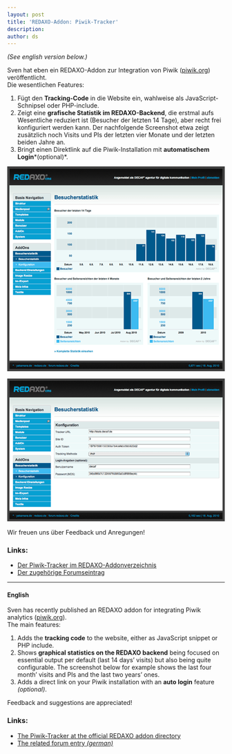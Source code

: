 ```yaml
---
layout: post
title: 'REDAXO-Addon: Piwik-Tracker'
description:
author: ds
---
```


_(See english version below.)_

Sven hat eben ein REDAXO-Addon zur Integration von Piwik ([piwik.org](http://piwik.org)) veröffentlicht.  
 Die wesentlichen Features:

1. Fügt den **Tracking-Code** in die Website ein, wahlweise als JavaScript-Schnipsel oder PHP-include.
2. Zeigt eine **grafische Statistik im REDAXO-Backend**, die erstmal aufs Wesentliche reduziert ist (Besucher der letzten 14 Tage), aber recht frei konfiguriert werden kann. Der nachfolgende Screenshot etwa zeigt zusätzlich noch Visits und PIs der letzten vier Monate und der letzten beiden Jahre an.
3. Bringt einen Direktlink auf die Piwik-Installation mit **automatischem Login***(optional)*.

![Piwik-Tracker 01](/content/images/2015/02/redaxo-piwik-tracker_1.png)

![Piwik-Tracker 02](/content/images/2015/02/redaxo-piwik-tracker_2.png)

Wir freuen uns über Feedback und Anregungen!

### Links:

- [Der Piwik-Tracker im REDAXO-Addonverzeichnis](http://www.redaxo.org/de/download/addons/?addon_id=774)
- [Der zugehörige Forumseintrag](http://forum.redaxo.de/ftopic15074.html?)

---

#### English

Sven has recently published an REDAXO addon for integrating Piwik analytics ([piwik.org](http://piwik.org)).  
The main features:

1. Adds the **tracking code** to the website, either as JavaScript snippet or PHP include.
2. Shows **graphical statistics on the REDAXO backend** being focused on essential output per default (last 14 days’ visits) but also being quite configurable. The screenshot below for example shows the last four month’ visits and PIs and the last two years’ ones.
3. Adds a direct link on your Piwik installation with an **auto login** feature *(optional)*.

Feedback and suggestions are appreciated!

### Links:

- [The Piwik-Tracker at the official REDAXO addon directory](http://www.redaxo.org/de/download/addons/?addon_id=774)
- [The related forum entry *(german)*](http://forum.redaxo.de/ftopic15074.html?)
